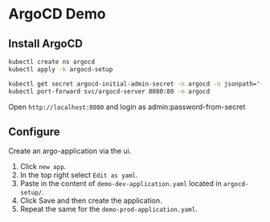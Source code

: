 # ArgoCD Demo

## Install ArgoCD

```bash
kubectl create ns argocd
kubectl apply -k argocd-setup

kubectl get secret argocd-initial-admin-secret -n argocd -o jsonpath="{.data['password']}" | base64 -d
kubectl port-forward svc/argocd-server 8080:80 -n argocd
```

Open `http://localhost:8080` and login as admin:password-from-secret

## Configure

Create an argo-application via the ui.

1. Click `new app`.
2. In the top right select `Edit as yaml`.
3. Paste in the content of `demo-dev-application.yaml` located in `argocd-setup/`.
4. Click Save and then create the application.
5. Repeat the same for the `demo-prod-application.yaml`.
